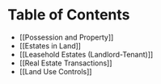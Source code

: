 # Table of Contents

* [[Possession and Property]]
* [[Estates in Land]]
* [[Leasehold Estates (Landlord-Tenant)]]
* [[Real Estate Transactions]]
* [[Land Use Controls]]
